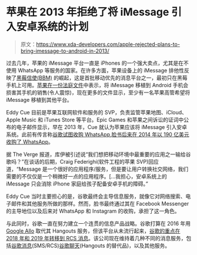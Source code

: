 # 苹果在 2013 年拒绝了将 iMessage 引入安卓系统的计划

> 原文：<https://www.xda-developers.com/apple-rejected-plans-to-bring-imessage-to-android-in-2013/>

过去几年，苹果的 iMessage 平台一直是 iPhones 的一个强大卖点，尤其是在不使用 WhatsApp 等服务的国家。在许多方面，苹果设备上的 iMessage 排他性反映了[黑莓信使(BBM)](https://en.wikipedia.org/wiki/BBM_(software)) 的崛起，这是首批移动优先的消息平台之一，最初只在黑莓手机上可用。[苹果在一份法庭文件](https://www.xda-developers.com/apple-admits-porting-imessage-to-android-hurt-iphone-sales/)中表示，将 iMessage 移植到 Android 手机会损害其手机的销售(令人震惊)，现在更多的文件显示，至少有一名苹果高管希望将 iMessage 移植到其他平台。

Eddy Cue 目前是苹果互联网软件和服务的 SVP，负责监管苹果地图、iCloud、Apple Music 和 iTunes Store 等平台。Epic Games 和苹果之间诉讼的证词中公布的电子邮件显示，早在 2013 年，Cue 就认为苹果应该将 iMessage 引入安卓系统。此前有传言称[谷歌试图收购 WhatsApp](https://www.businessinsider.com/google-offered-to-buy-whatsapp-for-10-billion-before-facebook-swooped-in-with-more-money-2014-2),[脸书后来在 2014 年以 190 亿美元收购了 WhatsApp](https://www.wsj.com/articles/facebook-to-buy-whatsapp-for-16-billion-1392847766)。

据 The Verge 报道，库伊被引述说“我们想把移动环境中最重要的应用之一输给谷歌吗？”在谈话的后期，Craig Federighi(软件工程的苹果 SVP)回应道，“Message 是一个很好的应用程序/服务，但是要让用户转换社交网络，我们需要的不仅仅是一个稍微好一点的应用程序。[...我担心，安卓系统上的 iMessage 只会消除 iPhone 家庭给孩子配备安卓手机的障碍。”

Eddy Cue 当时主要担心的是，谷歌最终会主导信息服务，就像它对网络搜索、电子邮件和其他服务所做的那样。然而，脸书最终通过其在 Facebook Messenger 的主导地位以及后来对 WhatsApp 和 Instagram 的收购，承担了这一角色。

与此同时，谷歌一直在努力建立一个连贯的信息产品战略。谷歌打算在 2016 年用 [Google Allo](https://techcrunch.com/2016/05/18/google-allo-chat-app/) 取代其 Hangouts 服务，但该平台从未流行起来，[谷歌的重点在 2018 年和 2019 年转移到 RCS 消息](https://www.xda-developers.com/google-allo-paused-chat-rcs-apple-imessage/)。该公司现在维持着几种不同的消息服务，包括[谷歌消息](https://www.xda-developers.com/tag/androidmessages/)(SMS/RCS)[谷歌聊天](https://www.xda-developers.com/google-chat-is-rolling-out-support-for-classic-hangouts-users/)(Hangouts 的替代品)，以及其他服务。
